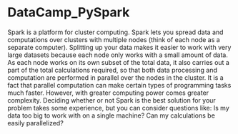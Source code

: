 # DataCamp_PySpark
Spark is a platform for cluster computing. Spark lets you spread data and computations over clusters with multiple nodes (think of each node as a separate computer). Splitting up your data makes it easier to work with very large datasets because each node only works with a small amount of data.  As each node works on its own subset of the total data, it also carries out a part of the total calculations required, so that both data processing and computation are performed in parallel over the nodes in the cluster. It is a fact that parallel computation can make certain types of programming tasks much faster.  However, with greater computing power comes greater complexity.  Deciding whether or not Spark is the best solution for your problem takes some experience, but you can consider questions like:  Is my data too big to work with on a single machine? Can my calculations be easily parallelized?
